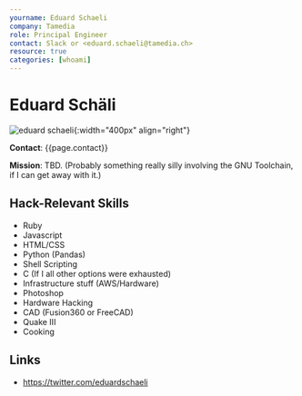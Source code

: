 ```yaml
---
yourname: Eduard Schaeli
company: Tamedia
role: Principal Engineer
contact: Slack or <eduard.schaeli@tamedia.ch>
resource: true
categories: [whoami]
---
```


Eduard Schäli
============

![eduard schaeli](/tamedia-hackdays/whoami/pics/eduardschaeli.png "Eduard Schaeli"){:width="400px" align="right"}

**Contact**: {{page.contact}}

**Mission**: TBD. (Probably something really silly involving the GNU Toolchain, if I can get away with it.)

Hack-Relevant Skills
--------------------

- Ruby
- Javascript
- HTML/CSS
- Python (Pandas)
- Shell Scripting 
- C (If I all other options were exhausted)
- Infrastructure stuff (AWS/Hardware)
- Photoshop
- Hardware Hacking
- CAD (Fusion360 or FreeCAD)
- Quake III
- Cooking


Links
-----
- <https://twitter.com/eduardschaeli>
